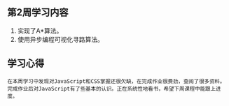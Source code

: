 ## 第2周学习内容
  1. 实现了A*算法。
  2. 使用异步编程可视化寻路算法。 

## 学习心得
    在本周学习中发现对JavaScript和CSS掌握还很欠缺，在完成作业很费劲，查阅了很多资料。
    完成作业后对JavaScript有了些基本的认识。正在系统性地看书，希望下周课程中能跟上进度。